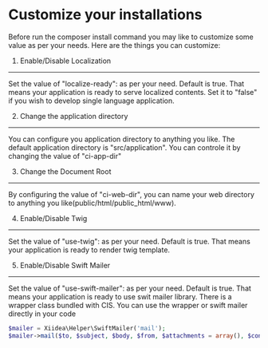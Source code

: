 Customize your installations
============================

Before run the composer install command you may like to customize some value as per your needs. Here are the things you can customize:

1) Enable/Disable Localization
-------------------------------
Set the value of "localize-ready": as per your need. Default is true. That means your application is ready to serve localized contents. Set it to "false" if you wish to develop single language application.


2) Change the application directory
-----------------------------------
You can configure you application directory to anything you like. The default application directory is "src/application". You can controle it by changing the value of "ci-app-dir"

3) Change the Document Root
-----------------------------------
By configuring the value of "ci-web-dir", you can name your web directory to anything you like(public/html/public_html/www).

4) Enable/Disable Twig
-------------------------------
Set the value of "use-twig": as per your need. Default is true. That means your application is ready to render twig template.

5) Enable/Disable Swift Mailer
-------------------------------
Set the value of "use-swift-mailer": as per your need. Default is true. That means your application is ready to use swit mailer library. There is a wrapper class bundled with CIS. You can use the wrapper or swift mailer directly in your code

```php
$mailer = Xiidea\Helper\SwiftMailer('mail');
$mailer->mail($to, $subject, $body, $from, $attachments = array(), $contentType = 'text/html', $charset = 'UTF-8');
```
